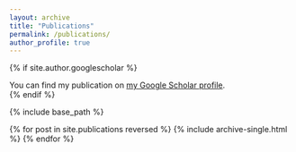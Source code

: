 ```yaml
---
layout: archive
title: "Publications"
permalink: /publications/
author_profile: true
---
```


{% if site.author.googlescholar %}
  <div class="wordwrap">You can find my publication on <a href="{{site.author.googlescholar}}">my Google Scholar profile</a>.</div>
{% endif %}
 
 {% include base_path %}
 
 {% for post in site.publications reversed %}
   {% include archive-single.html %}
 {% endfor %}